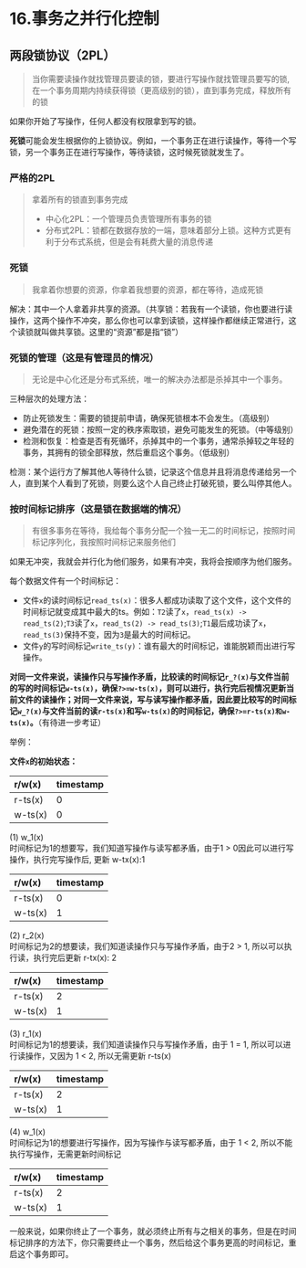 # 16.事务之并行化控制

## 两段锁协议（2PL）

> 当你需要读操作就找管理员要读的锁，要进行写操作就找管理员要写的锁, 在一个事务周期内持续获得锁（更高级别的锁），直到事务完成，释放所有的锁

如果你开始了写操作，任何人都没有权限拿到写的锁。

**死锁**可能会发生根据你的上锁协议。例如，一个事务正在进行读操作，等待一个写锁，另一个事务正在进行写操作，等待读锁，这时候死锁就发生了。

### 严格的2PL

> 拿着所有的锁直到事务完成
>
> * 中心化2PL：一个管理员负责管理所有事务的锁
> * 分布式2PL：锁都在数据存放的一端，意味着部分上锁。这种方式更有利于分布式系统，但是会有耗费大量的消息传递

### 死锁

> 我拿着你想要的资源，你拿着我想要的资源，都在等待，造成死锁

解决：其中一个人拿着非共享的资源。（共享锁：若我有一个读锁，你也要进行读操作，这两个操作不冲突，那么你也可以拿到读锁，这样操作都继续正常进行，这个读锁就叫做共享锁。这里的“资源”都是指“锁”）

### 死锁的管理（这是有管理员的情况）

> 无论是中心化还是分布式系统，唯一的解决办法都是杀掉其中一个事务。

三种层次的处理方法：

* 防止死锁发生：需要的锁提前申请，确保死锁根本不会发生。（高级别）
* 避免潜在的死锁：按照一定的秩序索取锁，避免可能发生的死锁。（中等级别）
* 检测和恢复：检查是否有死循环，杀掉其中的一个事务，通常杀掉较之年轻的事务，其拥有的锁全部释放，然后重启这个事务。（低级别）

检测：某个运行方了解其他人等待什么锁，记录这个信息并且将消息传递给另一个人，直到某个人看到了死锁，则要么这个人自己终止打破死锁，要么叫停其他人。

### 按时间标记排序（这是锁在数据端的情况）

> 有很多事务在等待，我给每个事务分配一个独一无二的时间标记，按照时间标记序列化，我按照时间标记来服务他们

如果无冲突，我就会并行化为他们服务，如果有冲突，我将会按顺序为他们服务。

每个数据文件有一个时间标记：

* 文件`x`的读时间标记`read_ts(x)`：很多人都成功读取了这个文件，这个文件的时间标记就变成其中最大的ts。例如：`T2`读了`x`，`read_ts(x) -> read_ts(2)`;`T3`读了`x`，`read_ts(2) -> read_ts(3)`;`T1`最后成功读了`x`，`read_ts(3)`保持不变，因为`3`是最大的时间标记。
* 文件`y`的写时间标记`write_ts(y)`：谁有最大的时间标记，谁能脱颖而出进行写操作。

**对同一文件来说，读操作只与写操作矛盾，比较读的时间标记`r_?(x)`与文件当前的写的时间标记`w-ts(x)`，确保`?>=w-ts(x)`，则可以进行，执行完后视情况更新当前文件的读操作；对同一文件来说，写与读写操作都矛盾，因此要比较写的时间标记`w_?(x)`与文件当前的读`r-ts(x)`和写`w-ts(x)`的时间标记，确保`?>=r-ts(x)和w-ts(x)`。**（有待进一步考证）

举例：

**文件`x`的初始状态：**

| r/w\(x\) | timestamp |
| :--- | :--- |
| r-ts\(x\) | 0 |
| w-ts\(x\) | 0 |

\(1\) w\_1\(x\)   
 时间标记为1的想要写，我们知道写操作与读写都矛盾，由于1 &gt; 0因此可以进行写操作，执行完写操作后, 更新 w-tx\(x\):1

| r/w\(x\) | timestamp |
| :--- | :--- |
| r-ts\(x\) | 0 |
| w-ts\(x\) | 1 |

\(2\) r\_2\(x\)   
 时间标记为2的想要读，我们知道读操作只与写操作矛盾，由于2 &gt; 1, 所以可以执行读，执行完后更新 r-tx\(x\): 2

| r/w\(x\) | timestamp |
| :--- | :--- |
| r-ts\(x\) | 2 |
| w-ts\(x\) | 1 |

\(3\) r\_1\(x\)   
 时间标记为1的想要读，我们知道读操作只与写操作矛盾，由于 1 = 1, 所以可以进行读操作，又因为 1 &lt; 2, 所以无需更新 r-ts\(x\)

| r/w\(x\) | timestamp |
| :--- | :--- |
| r-ts\(x\) | 2 |
| w-ts\(x\) | 1 |

\(4\) w\_1\(x\)   
 时间标记为1的想要进行写操作，因为写操作与读写都矛盾，由于 1 &lt; 2, 所以不能执行写操作，无需更新时间标记

| r/w\(x\) | timestamp |
| :--- | :--- |
| r-ts\(x\) | 2 |
| w-ts\(x\) | 1 |

一般来说，如果你终止了一个事务，就必须终止所有与之相关的事务，但是在时间标记排序的方法下，你只需要终止一个事务，然后给这个事务更高的时间标记，重启这个事务即可。

